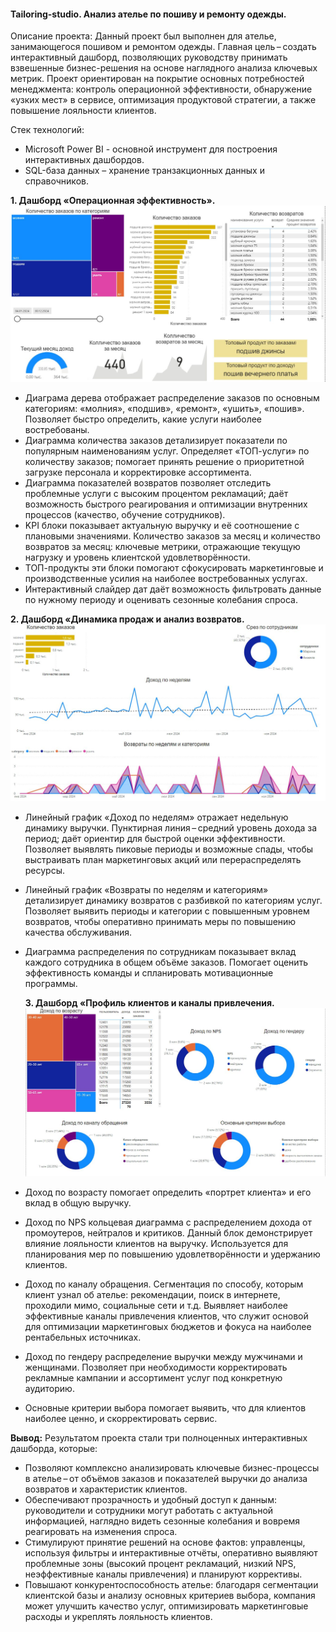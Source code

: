 #### Tailoring-studio. Анализ ателье по пошиву и ремонту одежды. 

Описание проекта:
Данный проект был выполнен для ателье, занимающегося пошивом и ремонтом одежды. Главная цель – создать интерактивный дашборд, позволяющих руководству принимать взвешенные бизнес-решения на основе наглядного анализа ключевых метрик. Проект ориентирован на покрытие основных потребностей менеджмента: контроль операционной эффективности, обнаружение «узких мест» в сервисе, оптимизация продуктовой стратегии, а также повышение лояльности клиентов.

Стек технологий:
- Microsoft Power BI - основной инструмент для построения интерактивных дашбордов.
- SQL-база данных – хранение транзакционных данных и справочников.


**1. Дашборд «Операционная эффективность».**
![](https://github.com/TODUR8/Tailoring-studio/blob/main/1.%20Дашборд%20«Операционная%20эффективность»..jpg)
- Диаграма дерева отображает распределение заказов по основным категориям: «молния», «подшив», «ремонт», «ушить», «пошив». Позволяет быстро определить, какие услуги наиболее востребованы.
- Диаграмма количества заказов детализирует показатели по популярным наименованиям услуг. Определяет «ТОП-услуги» по количеству заказов; помогает принять решение о приоритетной загрузке персонала и корректировке ассортимента.
- Диаграмма показателей возвратов позволяет отследить проблемные услуги с высоким процентом рекламаций; даёт возможность быстрого реагирования и оптимизации внутренних процессов (качество, обучение сотрудников).
- KPI блоки показывает актуальную выручку и её соотношение с плановыми значениями. Количество заказов за месяц и количество возвратов за месяц: ключевые метрики, отражающие текущую нагрузку и уровень клиентской удовлетворённости.
- ТОП-продукты эти блоки помогают сфокусировать маркетинговые и производственные усилия на наиболее востребованных услугах.
- Интерактивный слайдер дат даёт возможность фильтровать данные по нужному периоду и оценивать сезонные колебания спроса.


**2. Дашборд «Динамика продаж и анализ возвратов.**
![](https://github.com/TODUR8/Tailoring-studio/blob/main/2.%20Дашборд%20«Динамика%20продаж%20и%20анализ%20возвратов..jpg)
- Линейный график «Доход по неделям» отражает недельную динамику выручки. Пунктирная линия – средний уровень дохода за период; даёт ориентир для быстрой оценки эффективности. Позволяет выявлять пиковые периоды и возможные спады, чтобы выстраивать план маркетинговых акций или перераспределять ресурсы.
- Линейный график «Возвраты по неделям и категориям» детализирует динамику возвратов с разбивкой по категориям услуг.
Позволяет выявить периоды и категории с повышенным уровнем возвратов, чтобы оперативно принимать меры по повышению качества обслуживания.
- Диаграмма распределения по сотрудникам показывает вклад каждого сотрудника в общем объёме заказов. Помогает оценить эффективность команды и спланировать мотивационные программы.


  **3. Дашборд «Профиль клиентов и каналы привлечения.**
  ![](https://github.com/TODUR8/Tailoring-studio/blob/main/3.%20Дашборд%20«Профиль%20клиентов%20и%20каналы%20привлечения..jpg)
- Доход по возрасту помогает определить «портрет клиента» и его вклад в общую выручку.
- Доход по NPS кольцевая диаграмма с распределением дохода от промоутеров, нейтралов и критиков. Данный блок демонстрирует влияние лояльности клиентов на выручку.
Используется для планирования мер по повышению удовлетворённости и удержанию клиентов.
- Доход по каналу обращения. Сегментация по способу, которым клиент узнал об ателье: рекомендации, поиск в интернете, проходили мимо, социальные сети и т.д.
Выявляет наиболее эффективные каналы привлечения клиентов, что служит основой для оптимизации маркетинговых бюджетов и фокуса на наиболее рентабельных источниках.
- Доход по гендеру распределение выручки между мужчинами и женщинами. Позволяет при необходимости корректировать рекламные кампании и ассортимент услуг под конкретную аудиторию.
- Основные критерии выбора помогает выявить, что для клиентов наиболее ценно, и скорректировать сервис.


**Вывод:**
Результатом проекта стали три полноценных интерактивных дашборда, которые:
- Позволяют комплексно анализировать ключевые бизнес-процессы в ателье – от объёмов заказов и показателей выручки до анализа возвратов и характеристик клиентов.
- Обеспечивают прозрачность и удобный доступ к данным: руководители и сотрудники могут работать с актуальной информацией, наглядно видеть сезонные колебания и вовремя реагировать на изменения спроса.
- Стимулируют принятие решений на основе фактов: управленцы, используя фильтры и интерактивные отчёты, оперативно выявляют проблемные зоны (высокий процент рекламаций, низкий NPS, неэффективные каналы привлечения) и планируют коррективы.
- Повышают конкурентоспособность ателье: благодаря сегментации клиентской базы и анализу основных критериев выбора, компания может улучшить качество услуг, оптимизировать маркетинговые расходы и укреплять лояльность клиентов.
